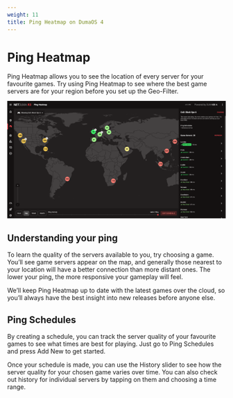 ```yaml
---
weight: 11
title: Ping Heatmap on DumaOS 4
---
```


# Ping Heatmap

Ping Heatmap allows you to see the location of every server for your favourite games. Try using Ping Heatmap to see where the best game servers are for your region before you set up the Geo-Filter.

![](ping-heatmap/2024-10-01-16-44-23-image.png)

## Understanding your ping

To learn the quality of the servers available to you, try choosing a game. You’ll see game servers appear on the map, and generally those nearest to your location will have a better connection than more distant ones. The lower your ping, the more responsive your gameplay will feel.

We’ll keep Ping Heatmap up to date with the latest games over the cloud, so you’ll always have the best insight into new releases before anyone else.

## Ping Schedules

By creating a schedule, you can track the server quality of your favourite games to see what times are best for playing. Just go to Ping Schedules and press Add New to get started.

Once your schedule is made, you can use the History slider to see how the server quality for your chosen game varies over time. You can also check out history for individual servers by tapping on them and choosing a time range.
